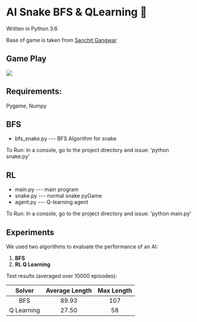 # AI Snake BFS & QLearning 🐍

Written in Python 3.6

Base of game is taken from [Sanchit Gangwar](https://gist.github.com/sanchitgangwar/2158089)

## Game Play
![](snake.gif)

## Requirements: 
Pygame, Numpy


## BFS
- bfs_snake.py      ---  BFS Algorithm for snake

To Run: In a console, go to the project directory and issue: 'python snake.py'

## RL
- main.py           ---  main program
- snake.py          ---  normal snake pyGame
- agent.py          ---  Q-learning agent

To Run: In a console, go to the project directory and issue: 'python main.py'

## Experiments

We used two algorithms to evaluate the performance of an AI:

1. **BFS**
2. **RL Q Learning**

Test results (averaged over 10000 episodes):

| Solver | Average Length | Max Length |
| :----: | :------------: | :-----------: |
|BFS|89.93|107|
|Q Learning|27.50|58|

